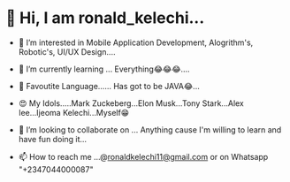 # 👋 Hi, I am ronald_kelechi...

- 👀 I’m interested in Mobile Application Development, Alogrithm's, Robotic's, UI/UX Design....

- 🌱 I’m currently learning ... Everything😂😂😂....

- 🤔 Favoutite Language...... Has got to be JAVA😂...

- 😍 My Idols.....Mark Zuckeberg...Elon Musk...Tony Stark...Alex lee...Ijeoma Kelechi...Myself😁

- 💞️ I’m looking to collaborate on ... Anything cause I'm willing to learn and have fun doing it...

- 📫 How to reach me ...@ronaldkelechi11@gmail.com or on Whatsapp "+2347044000087"

<!---
mani9technologies/mani9technologies is a ✨ special ✨ repository because its `README.md` (this file) appears on your GitHub profile.
You can click the Preview link to take a look at your changes.
--->
